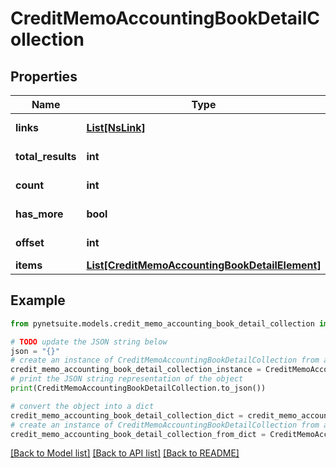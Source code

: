 # CreditMemoAccountingBookDetailCollection


## Properties

Name | Type | Description | Notes
------------ | ------------- | ------------- | -------------
**links** | [**List[NsLink]**](NsLink.md) |  | [optional] [readonly] 
**total_results** | **int** |  | [optional] [readonly] 
**count** | **int** |  | [optional] [readonly] 
**has_more** | **bool** |  | [optional] [readonly] 
**offset** | **int** |  | [optional] [readonly] 
**items** | [**List[CreditMemoAccountingBookDetailElement]**](CreditMemoAccountingBookDetailElement.md) |  | [optional] 

## Example

```python
from pynetsuite.models.credit_memo_accounting_book_detail_collection import CreditMemoAccountingBookDetailCollection

# TODO update the JSON string below
json = "{}"
# create an instance of CreditMemoAccountingBookDetailCollection from a JSON string
credit_memo_accounting_book_detail_collection_instance = CreditMemoAccountingBookDetailCollection.from_json(json)
# print the JSON string representation of the object
print(CreditMemoAccountingBookDetailCollection.to_json())

# convert the object into a dict
credit_memo_accounting_book_detail_collection_dict = credit_memo_accounting_book_detail_collection_instance.to_dict()
# create an instance of CreditMemoAccountingBookDetailCollection from a dict
credit_memo_accounting_book_detail_collection_from_dict = CreditMemoAccountingBookDetailCollection.from_dict(credit_memo_accounting_book_detail_collection_dict)
```
[[Back to Model list]](../README.md#documentation-for-models) [[Back to API list]](../README.md#documentation-for-api-endpoints) [[Back to README]](../README.md)


